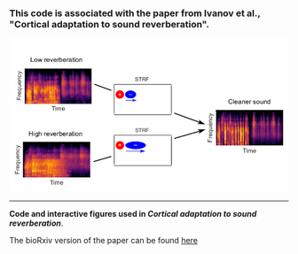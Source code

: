 ### This code is associated with the paper from Ivanov et al., "Cortical adaptation to sound reverberation".


![model image](/figures/fig5.png)

----

**Code and interactive figures used in *Cortical adaptation to sound reverberation***.

The bioRxiv version of the paper can be found [here](https://www.biorxiv.org/content/10.1101/2021.10.28.466271v1)



